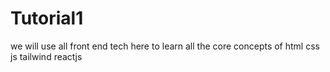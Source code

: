 # Tutorial1
we will use all front end tech here to learn all the core concepts of html css js tailwind reactjs 
